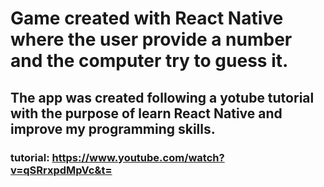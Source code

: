 # Game created with React Native where the user provide a number and the computer try to guess it.

## The app was created following a yotube tutorial with the purpose of learn React Native and improve my programming skills.

### tutorial: https://www.youtube.com/watch?v=qSRrxpdMpVc&t=
